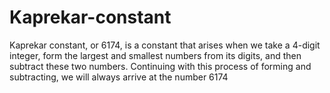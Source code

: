 # Kaprekar-constant

Kaprekar constant, or 6174, is a constant that arises when we take a 4-digit integer, form the largest and smallest numbers from its digits, 
and then subtract these two numbers. Continuing with this process of forming and subtracting, we will always arrive at the number 6174
